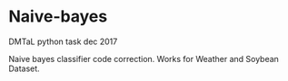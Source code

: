 # Naive-bayes
DMTaL python task dec 2017

Naive bayes classifier code correction.
Works for Weather and Soybean Dataset.
